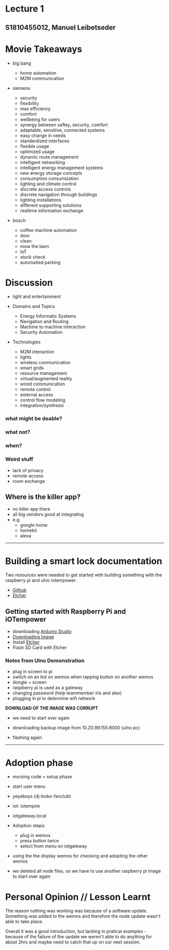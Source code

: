 # Lecture 1
## S1810455012, Manuel Leibetseder


# Movie Takeaways 

- big bang
	- home automation
	- M2M communication

- siemens
	- security
	- flexibility
	- max efficiency
	- comfort
	- wellbeing for users
	- synergy between saftey, security, comfort
	- adaptable, sensitive, connected systems
	- easy change in needs 
	- standardized interfaces
	- flexible usage
	- optimized usage
	- dynamic route management
	- intelligent networking
	- intelligent energy management systems
	- new energy storage concepts
	- consumption consumization
	- lighting and climate control
	- discrete access controls
	- discrete navigation through buildings
	- lighting installations
	- different supporting solutions
	- realtime information exchange
	
- bosch
	- coffee machine automation
	- door
	- clean
	- mow the lawn
	- IoT
	- stock check
	- automatied parking

# Discussion

- light and entertainment

- Domains and Topics
	- Energy Informatic Systems
	- Navigation and Routing
	- Machine to machine interaction
	- Security Automation
	
- Technologies
	- M2M interaction
	- lights
	- wireless communication
	- smart grids
	- resource management
	- virtual/augmented reality
	- wired communication
	- remote control
	- external access
	- control flow modeling
	- integration/synthesis
	

### what might be doable?
### what not?
### when?
 
### Weird stuff
- lack of privacy
- remote access
- room exchange

## Where is the killer app?
- no killer app there
- all big vendors good at integrating
- e.g.
	- google home
	- homekit
	- alexa

***

# Building a smart lock documentation

Two resources were needed to get started with building something with the raspberry pi and ulno iotempower:

- [Github](https://github.com/iotempire/iotempower)
- [Etcher](https://etcher.io)

## Getting started with Raspberry Pi and iOTempower

- downloading [Arduino Studio](https://www.arduino.cc/download_handler.php)
- [Downloading Image](https://github.com/iotempire/iotempower)
- Install [Etcher](https://etcher.io)
- Flash SD Card with Etcher

### Notes from Ulno Demonstration
- plug in screen to pi
- switch on an led on wemos when tapping button on another wemos
- dongle = screen
- raspberry pi is used as a gateway
- changing password (help teammember iris and alex)
- plugging in pi to determine wifi network

**DOWNLOAD OF THE IMAGE WAS CORRUPT**

- we need to start over again
- downloading backup image from 10.20.99.155:8000 (ulno pc)

- flashing again

***

# Adoption phase
- morsing code = setup phase
- start user menu
- yeyeboys (dj-bobo-fanclub)
- iot: iotempire
- iotgateway.local
- Adoption steps:
	- plug in wemos
	- press button twice
	- select from menu on iotgateway 

- using the the display wemos for checking and adopting the other wemos
- we deleted all node files, so we have to use another raspberry pi image to start over again

# Personal Opinion // Lesson Learnt
The reason nothing was working was because of a software update. Something was added to the wemos and therefore the node update wasn't able to take place.

Overall it was a good introduction, but lacking in pratical examples - because of the failure of the update we weren't able to do anything for about 2hrs and maybe need to catch that up on our next session.